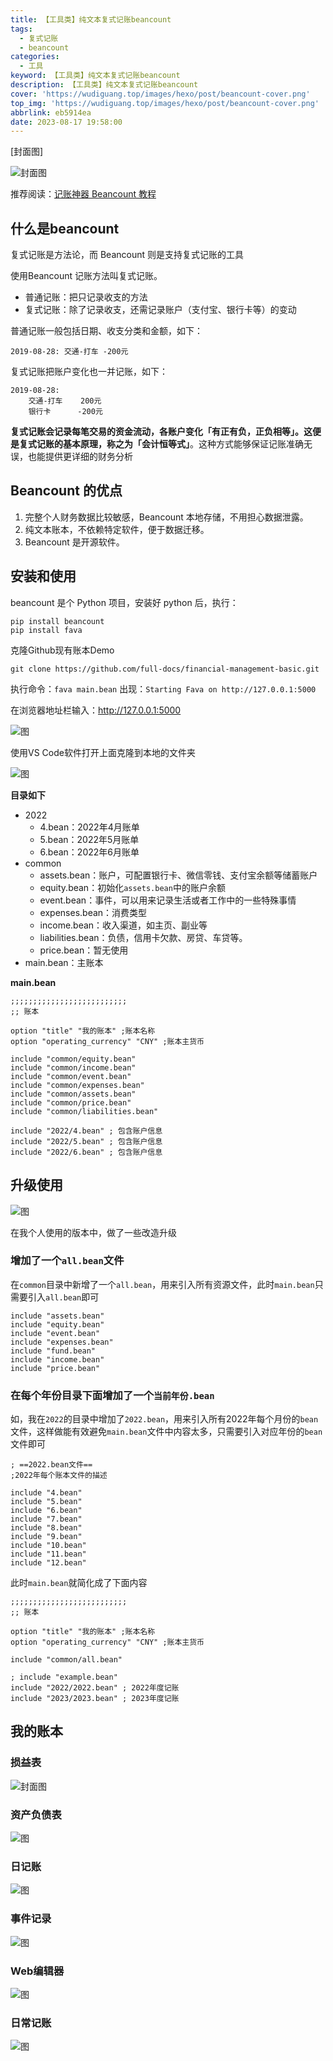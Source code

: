 ```yaml
---
title: 【工具类】纯文本复式记账beancount
tags:
  - 复式记账
  - beancount
categories:
  - 工具
keyword: 【工具类】纯文本复式记账beancount
description: 【工具类】纯文本复式记账beancount
cover: 'https://wudiguang.top/images/hexo/post/beancount-cover.png'
top_img: 'https://wudiguang.top/images/hexo/post/beancount-cover.png'
abbrlink: eb5914ea
date: 2023-08-17 19:58:00
---
```


[封面图]

![封面图](https://wudiguang.top/images/hexo/post/beancount-cover.png)

推荐阅读：[记账神器 Beancount 教程](https://sspai.com/post/59777)


## 什么是beancount

复式记账是方法论，而 Beancount 则是支持复式记账的工具

使用Beancount 记账方法叫复式记账。

* 普通记账：把只记录收支的方法
* 复式记账：除了记录收支，还需记录账户（支付宝、银行卡等）的变动

普通记账一般包括日期、收支分类和金额，如下：

```
2019-08-28: 交通-打车 -200元
```

复式记账把账户变化也一并记账，如下：

```
2019-08-28:
    交通-打车    200元
    银行卡      -200元
```

**复式记账会记录每笔交易的资金流动，各账户变化「有正有负，正负相等」。这便是复式记账的基本原理，称之为「会计恒等式」**。这种方式能够保证记账准确无误，也能提供更详细的财务分析


## Beancount 的优点

1. 完整个人财务数据比较敏感，Beancount 本地存储，不用担心数据泄露。
2. 纯文本账本，不依赖特定软件，便于数据迁移。
3. Beancount 是开源软件。

## 安装和使用

beancount 是个 Python 项目，安装好 python 后，执行：

```
pip install beancount
pip install fava
```

克隆Github现有账本Demo

```shell
git clone https://github.com/full-docs/financial-management-basic.git
```

执行命令：`fava main.bean`
出现：`Starting Fava on http://127.0.0.1:5000`

在浏览器地址栏输入：http://127.0.0.1:5000

![图](https://wudiguang.top/images/hexo/post/beancount008.png)

使用VS Code软件打开上面克隆到本地的文件夹

![图](https://wudiguang.top/images/hexo/post/beancount001.png)

**目录如下**

- 2022
  - 4.bean：2022年4月账单
  - 5.bean：2022年5月账单
  - 6.bean：2022年6月账单
- common
  - assets.bean：账户，可配置银行卡、微信零钱、支付宝余额等储蓄账户
  - equity.bean：初始化`assets.bean`中的账户余额
  - event.bean：事件，可以用来记录生活或者工作中的一些特殊事情
  - expenses.bean：消费类型
  - income.bean：收入渠道，如主页、副业等
  - liabilities.bean：负债，信用卡欠款、房贷、车贷等。
  - price.bean：暂无使用
- main.bean：主账本


**main.bean**

```
;;;;;;;;;;;;;;;;;;;;;;;;;;
;; 账本

option "title" "我的账本" ;账本名称
option "operating_currency" "CNY" ;账本主货币

include "common/equity.bean"
include "common/income.bean"
include "common/event.bean"
include "common/expenses.bean"
include "common/assets.bean"
include "common/price.bean"
include "common/liabilities.bean"

include "2022/4.bean" ; 包含账户信息
include "2022/5.bean" ; 包含账户信息
include "2022/6.bean" ; 包含账户信息
```

## 升级使用

![图](https://wudiguang.top/images/hexo/post/beancount002.png)

在我个人使用的版本中，做了一些改造升级

### 增加了一个`all.bean`文件

在`common`目录中新增了一个`all.bean`，用来引入所有资源文件，此时`main.bean`只需要引入`all.bean`即可

```
include "assets.bean"
include "equity.bean"
include "event.bean"
include "expenses.bean"
include "fund.bean"
include "income.bean"
include "price.bean"
```
 
### 在每个年份目录下面增加了一个`当前年份.bean`

如，我在`2022`的目录中增加了`2022.bean`，用来引入所有2022年每个月份的`bean`文件，这样做能有效避免`main.bean`文件中内容太多，只需要引入对应年份的`bean`文件即可

```
; ==2022.bean文件==
;2022年每个账本文件的描述

include "4.bean"
include "5.bean"
include "6.bean"
include "7.bean"
include "8.bean"
include "9.bean"
include "10.bean"
include "11.bean"
include "12.bean"
```

此时`main.bean`就简化成了下面内容

```
;;;;;;;;;;;;;;;;;;;;;;;;;;
;; 账本

option "title" "我的账本" ;账本名称
option "operating_currency" "CNY" ;账本主货币

include "common/all.bean"

; include "example.bean"
include "2022/2022.bean" ; 2022年度记账
include "2023/2023.bean" ; 2023年度记账
```

## 我的账本

### 损益表

![封面图](https://wudiguang.top/images/hexo/post/beancount-cover.png)

### 资产负债表

![图](https://wudiguang.top/images/hexo/post/beancount003.png)

### 日记账

![图](https://wudiguang.top/images/hexo/post/beancount004.png)

### 事件记录

![图](https://wudiguang.top/images/hexo/post/beancount005.png)

### Web编辑器

![图](https://wudiguang.top/images/hexo/post/beancount006.png)


### 日常记账

![图](https://wudiguang.top/images/hexo/post/beancount007.png)